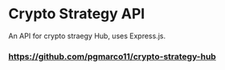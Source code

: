 # Crypto Strategy API
An API for crypto straegy Hub, uses Express.js. 
### https://github.com/pgmarco11/crypto-strategy-hub

